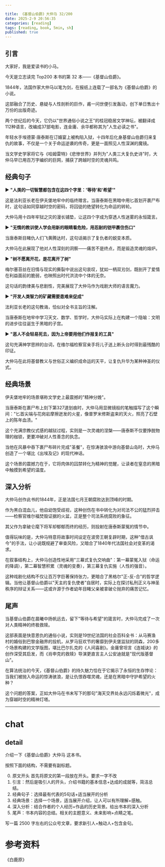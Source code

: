 ```yaml
---

title: 《基督山伯爵》大仲马 32/200
date: 2025-2-9 20:56:35 
categories: [reading]
tags: [reading, book, 5min, sh]
published: true
---
```



## 引言  

大家好，我是爱读书的小马。

今天是立志读完 Top200 本书的第 32 本——《基督山伯爵》。

1844年，法国作家大仲马以笔为剑，在报纸上连载了一部名为《基督山伯爵》的小说。

这部融合了历史、悬疑与人性剖析的巨作，甫一问世便引发轰动，创下单日售出十万份的出版奇迹。

两个世纪后的今天，它仍以"世界通俗小说之王"的桂冠稳居文学神坛，被翻译成112种语言，改编成37部电影，连金庸、余华都称其为"人生必读之书"。

年轻水手埃德蒙·唐泰斯在订婚宴上被构陷入狱，十四年后化身基督山伯爵归来复仇的故事，不仅是一个关于命运逆袭的传奇，更是一面照见人性深渊的魔镜。

当文学史学家将它与《哈姆雷特》《悲惨世界》并列为"人类三大复仇史诗"时，大仲马早已用百万字编织的巨网，捕获了跨越时空的灵魂共鸣。

## 经典句子

▶ **"人类的一切智慧都包含在这四个字里：'等待'和'希望'"**  

这是法利亚长老在伊夫堡地牢中的临终赠言。当唐泰斯在黑暗中用匕首划开裹尸布时，这句话如同穿越时空的密码，将囚徒的绝望转化为命运的转轮。

大仲马用十四年牢狱之灾的漫长铺垫，让这四个字成为穿透人性迷雾的永恒箴言。

▶ **"无情的教训使人学会用新的眼睛看危险，用忍耐的铠甲裹住伤口"**  

当唐泰斯目睹仇人们飞黄腾达时，这句话揭示了复仇者的蜕变本质。

大仲马在此展现了他对人性深刻的洞察——痛苦不是终点，而是锻造灵魂的熔炉。

▶ **"树不愿离开花，是花离开了树"**  

梅尔塞苔丝在旧情与现实的撕裂中说出这句哀叹，犹如一柄双刃剑，既剖开了爱情在利益面前的脆弱，也映照出时代洪流中个体的无奈。

这句话的韵律美与悲剧性，完美展现了大仲马作为戏剧大师的语言魔力。

▶ **"开发人类智力的矿藏需要患难来促成"**  

法利亚长老的这句教诲，恰似对全书主旨的注解。

当唐泰斯在地牢中学习天文、数学、哲学时，大仲马实际上在构建一个隐喻：文明的进步往往诞生于黑暗的子宫。

▶ **"恶人不会轻易死去，因为上帝要用他们作报复的工具"**  

这句充满神学思辨的台词，在维尔福检察官亲手将儿子送上断头台时得到最残酷的印证。

大仲马在此将基督教义与世俗正义编织成命运的天平，让复仇升华为某种神圣的仪式。

## 经典场景

伊夫堡地牢的场景堪称文学史上最震撼的"精神分娩"。

当唐泰斯在裹尸布上刻下第327道划痕时，大仲马用显微镜般的笔触描写了这个瞬间："匕首尖端与花岗岩摩擦迸发的火星，像普罗米修斯盗来的天火，照亮了石壁上的陈年血渍。" 

这个充满宗教仪式感的越狱过程，实则是一次灵魂的涅槃——唐泰斯不仅要挣脱物理的枷锁，更要冲破对人性善念的执念。

当他在风暴中吞下裹尸布碎片完成"圣餐"，在惊涛骇浪中游向基督山岛时，大仲马创造了一个堪比《出埃及记》的现代神话。

这个场景的震撼力在于，它将肉体的囚禁转化为精神的觉醒，让读者在窒息的黑暗中触摸到希望的温度。

## 深入分析 

大仲马创作此书的1844年，正是法国七月王朝腐败达到顶峰的时期。

作为黑白混血儿，他自幼饱受歧视，这种创伤在书中转化为对司法不公的猛烈抨击——检察官维尔福焚毁证据的火盆，正是整个司法系统腐败的象征。

其父作为拿破仑麾下将军却郁郁而终的经历，则投射在唐泰斯蒙冤的情节中。

值得玩味的是，大仲马特意将故事时间设定在波旁王朝复辟时期，这种"借古讽今"的手法，让小说既规避了审查风险，又暗合了1840年代法国社会对变革的渴求。

在叙事结构上，大仲马创造性地采用"三幕式复仇交响曲"：第一幕蒙冤入狱（命运的降调），第二幕智慧积累（灵魂的变奏），第三幕复仇实施（人性的强音）。

这种戏剧化结构不仅让百万字巨著保持张力，更暗合了黑格尔"正-反-合"的哲学逻辑。当他让基督山伯爵以"天主的复仇使者"自居时，实际上在探讨私刑正义与神圣秩序的辩证关系——这或许源于作者幼年目睹父亲被拿破仑抛弃的痛苦记忆。

## 尾声 

当基督山伯爵在晨曦中扬帆远去，留下"等待与希望"的箴言时，大仲马完成了一次对人类精神的终极救赎。

这部表面是快意恩仇的通俗小说，实则是19世纪法国的社会百科全书：从马赛渔村的婚俗到巴黎金融界的投机，从罗马狂欢节的奢靡到伊夫堡监狱的阴森，200多个场景构建的文学版图，堪比巴尔扎克的《人间喜剧》。金庸曾坦言《连城诀》的创作深受其启发，而《肖申克的救赎》导演更直言主人公安迪就是"现代版基督山"。

在算法统治的今天，《基督山伯爵》的持久魅力恰在于它揭示了永恒的生存悖论：当我们被抛入命运的惊涛骇浪，是让仇恨吞噬灵魂，还是在黑暗中守护希望的火种？

这个问题的答案，正如大仲马在书末写下的那句"海天交界处永远闪烁着微光"，成为穿越时空的精神灯塔。



------------------------------------------------------------------------

# chat

## detail

介绍一下《基督山伯爵》大仲马 这本书。

按照下面的结构，不需要有副标题。

0. 原文开头 首先将原文的第一段放在开头。要求一字不改
1. 引言：然后是吸引人的开头，介绍书籍的基本信息+达成的成就等，简洁总结。
2. 经典句子：选择最有代表的5句话+适当展开的分析
3. 经典场景：选择一个场景，适当展开介绍，让人可以有所理解+感触。
4. 深入分析：结合作者的个人经历+作品的历史背景。给出书本的深入分析
5. 尾声：书本内容的总结。相关的主题意义、未来影响+点睛之笔。

写一篇 2500 字左右的公众号文章，要求新引人+触动人+包含金句。


# 参考资料

 《白鹿原》

